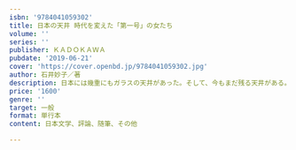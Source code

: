 ```yaml
---
isbn: '9784041059302'
title: 日本の天井 時代を変えた「第一号」の女たち
volume: ''
series: ''
publisher: ＫＡＤＯＫＡＷＡ
pubdate: '2019-06-21'
cover: 'https://cover.openbd.jp/9784041059302.jpg'
author: 石井妙子／著
description: 日本には幾重にもガラスの天井があった。そして、今もまだ残る天井がある。
price: '1600'
genre: ''
target: 一般
format: 単行本
content: 日本文学、評論、随筆、その他

---
```

